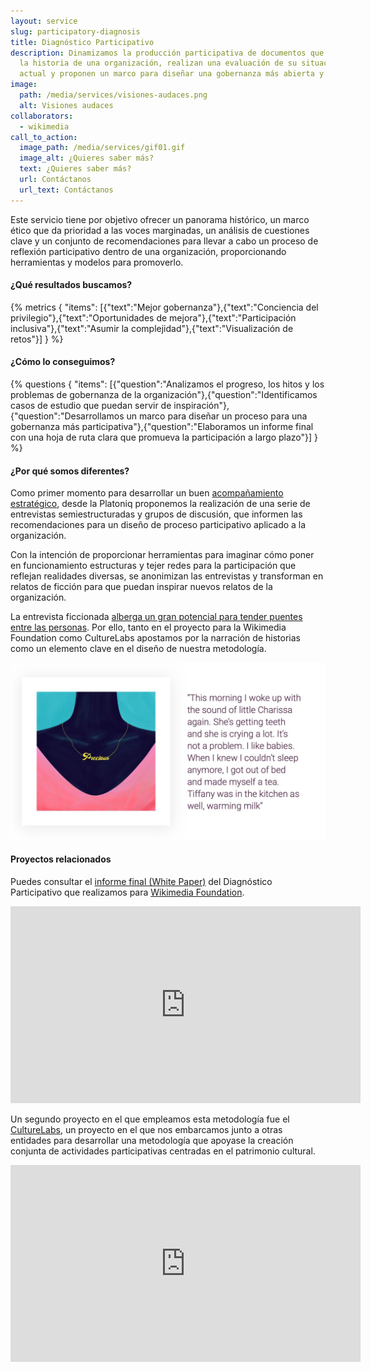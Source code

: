 ```yaml
---
layout: service
slug: participatory-diagnosis
title: Diagnóstico Participativo
description: Dinamizamos la producción participativa de documentos que examinan
  la historia de una organización, realizan una evaluación de su situación
  actual y proponen un marco para diseñar una gobernanza más abierta y justa.
image:
  path: /media/services/visiones-audaces.png
  alt: Visiones audaces
collaborators:
  - wikimedia
call_to_action:
  image_path: /media/services/gif01.gif
  image_alt: ¿Quieres saber más?
  text: ¿Quieres saber más?
  url: Contáctanos
  url_text: Contáctanos
---
```

Este servicio tiene por objetivo ofrecer un panorama histórico, un marco ético que da prioridad a las voces marginadas, un análisis de cuestiones clave y un conjunto de recomendaciones para llevar a cabo un proceso de reflexión participativo dentro de una organización, proporcionando herramientas y modelos para promoverlo.

#### ¿Qué resultados buscamos?

{% metrics { "items": [{"text":"Mejor gobernanza"},{"text":"Conciencia del privilegio"},{"text":"Oportunidades de mejora"},{"text":"Participación inclusiva"},{"text":"Asumir la complejidad"},{"text":"Visualización de retos"}] } %}

#### ¿Cómo lo conseguimos?

{% questions { "items": [{"question":"Analizamos el progreso, los hitos y los problemas de gobernanza de la organización"},{"question":"Identificamos casos de estudio que puedan servir de inspiración"},{"question":"Desarrollamos un marco para diseñar un proceso para una gobernanza más participativa"},{"question":"Elaboramos un informe final con una hoja de ruta clara que promueva la participación a largo plazo"}] } %}

#### ¿Por qué somos diferentes?

Como primer momento para desarrollar un buen [acompañamiento estratégico](https://platoniq.net/es/services/strategic-support/), desde la Platoniq proponemos la realización de una serie de entrevistas semiestructuradas y grupos de discusión, que informen las recomendaciones para un diseño de proceso participativo aplicado a la organización.

Con la intención de proporcionar herramientas para imaginar cómo poner en funcionamiento estructuras y tejer redes para la participación que reflejan realidades diversas, se anonimizan las entrevistas y transforman en relatos de ficción para que puedan inspirar nuevos relatos de la organización.

La entrevista ficcionada [alberga un gran potencial para tender puentes entre las personas](https://journal.platoniq.net/es/wilder-journal-1/blueprints/storytelling/). Por ello, tanto en el proyecto para la Wikimedia Foundation como CultureLabs apostamos por la narración de historias como un elemento clave en el diseño de nuestra metodología.

![Diagnóstico participativo](/media/photo_2024-07-31_15-48-56.jpg "Diagnóstico participativo")

#### Proyectos relacionados

Puedes consultar el [informe final (White Paper)](https://upload.wikimedia.org/wikipedia/commons/9/92/Designing_the_future_of_participation_in_the_Wikimedia_Movement.pdf) del Diagnóstico Participativo que realizamos para [Wikimedia Foundation](https://meta.wikimedia.org/wiki/Wikimedia_Deutschland/Designing_futures_of_participation_in_the_Wikimedia_Movement). [](https://upload.wikimedia.org/wikipedia/commons/9/92/Designing_the_future_of_participation_in_the_Wikimedia_Movement.pdf)

<iframe width="560" height="315" src="https://www.youtube.com/embed/vsErReqZJ2E?si=olThPl4ZPzUqBnmE" title="YouTube video player" frameborder="0" allow="accelerometer; autoplay; clipboard-write; encrypted-media; gyroscope; picture-in-picture; web-share" referrerpolicy="strict-origin-when-cross-origin" allowfullscreen></iframe>

Un segundo proyecto en el que empleamos esta metodología fue el [CultureLabs](https://culture-labs.eu/methodology-of-culturelabs/), un proyecto en el que nos embarcamos junto a otras entidades para desarrollar una metodología que apoyase la creación conjunta de actividades participativas centradas en el patrimonio cultural.

<iframe width="560" height="315" src="https://www.youtube.com/embed/Wmc7CNAafRM?si=lQ_a8VrbGjpsK8nk" title="YouTube video player" frameborder="0" allow="accelerometer; autoplay; clipboard-write; encrypted-media; gyroscope; picture-in-picture; web-share" referrerpolicy="strict-origin-when-cross-origin" allowfullscreen></iframe>
